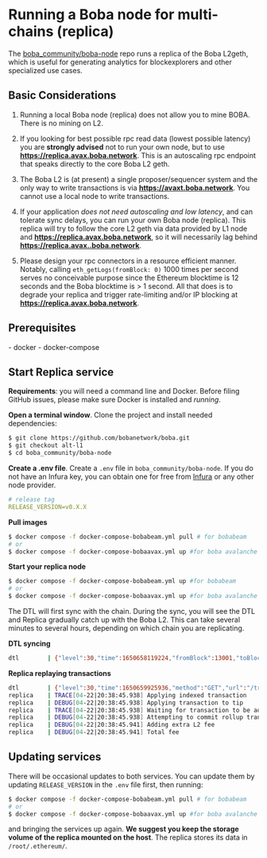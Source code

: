# Running a Boba node for multi-chains (replica)

The [boba_community/boba-node](../../boba_community/boba-node) repo runs a replica of the Boba L2geth, which is useful for generating analytics for blockexplorers and other specialized use cases.

## Basic Considerations

1. Running a local Boba node (replica) does not allow you to mine BOBA. There is no mining on L2.

2. If you looking for best possible rpc read data (lowest possible latency) you are **strongly advised** not to run your own node, but to use **https://replica.avax.boba.network**. This is an autoscaling rpc endpoint that speaks directly to the core Boba L2 geth.

3. The Boba L2 is (at present) a single proposer/sequencer system and the only way to write transactions is via **https://avaxt.boba.network**. You cannot use a local node to write transactions.

4. If your application _does not need autoscaling and low latency_, and can tolerate sync delays, you can run your own Boba node (replica). This replica will try to follow the core L2 geth via data provided by L1 node and **https://replica.avax.boba.network**, so it will necessarily lag behind **https://replica.avax..boba.network**.

5. Please design your rpc connectors in a resource efficient manner. Notably, calling `eth_getLogs(fromBlock: 0)` 1000 times per second serves no conceivable purpose since the Ethereum blocktime is 12 seconds and the Boba blocktime is > 1 second. All that does is to degrade your replica and trigger rate-limiting and/or IP blocking at **https://replica.avax.boba.network**.

## Prerequisites

\- docker
\- docker-compose

## Start Replica service

**Requirements**: you will need a command line and Docker. Before filing GitHub issues, please make sure Docker is installed and *running*.

**Open a terminal window**. Clone the project and install needed dependencies:

```bash
$ git clone https://github.com/bobanetwork/boba.git
$ git checkout alt-l1
$ cd boba_community/boba-node
```

**Create a .env file**. Create a  `.env` file in `boba_community/boba-node`.  If you do not have an Infura key, you can obtain one for free from [Infura](https://infura.io) or any other node provider.

```yaml
# release tag
RELEASE_VERSION=v0.X.X
```

**Pull images**

```bash
$ docker compose -f docker-compose-bobabeam.yml pull # for bobabeam
# or
$ docker compose -f docker-compose-bobaavax.yml up #for boba avalanche L2
```

**Start your replica node**

```bash
$ docker compose -f docker-compose-bobabeam.yml up #for bobabeam
# or
$ docker compose -f docker-compose-bobaavax.yml up #for boba avalanche L2
```

The DTL will first sync with the chain. During the sync, you will see the DTL and Replica gradually catch up with the Boba L2. This can take several minutes to several hours, depending on which chain you are replicating.

**DTL syncing**

```bash
dtl        | {"level":30,"time":1650658119224,"fromBlock":13001,"toBlock":14001,"msg":"Synchronizing unconfirmed transactions from Layer 2 (Optimism)"}
```

**Replica replaying transactions**

```bash
dtl        | {"level":30,"time":1650659925936,"method":"GET","url":"/transaction/index/8074?backend=l2","elapsed":0,"msg":"Served HTTP Request"}
replica    | TRACE[04-22|20:38:45.938] Applying indexed transaction             index=8074
replica    | DEBUG[04-22|20:38:45.938] Applying transaction to tip              index=8074  hash=0x6ae363fcfe8ef71f115d643844b0bed340e95f8a9ec311b466f952b38c94b18b origin=sequencer
replica    | TRACE[04-22|20:38:45.938] Waiting for transaction to be added to chain hash=0x6ae363fcfe8ef71f115d643844b0bed340e95f8a9ec311b466f952b38c94b18b
replica    | DEBUG[04-22|20:38:45.938] Attempting to commit rollup transaction  hash=0x6ae363fcfe8ef71f115d643844b0bed340e95f8a9ec311b466f952b38c94b18b
replica    | DEBUG[04-22|20:38:45.941] Adding extra L2 fee                      extra-l2-fee=543000000000
replica    | DEBUG[04-22|20:38:45.941] Total fee                                total-fee=500543000000000
```

## Updating services

There will be occasional updates to both services. You can update them by updating `RELEASE_VERSION` in the `.env` file first, then running:

```bash
$ docker compose -f docker-compose-bobabeam.yml pull # for bobabeam
# or
$ docker compose -f docker-compose-bobaavax.yml up #for boba avalanche L2
```

and bringing the services up again. **We suggest you keep the storage volume of the replica mounted on the host**. The replica stores its data in `/root/.ethereum/`.
